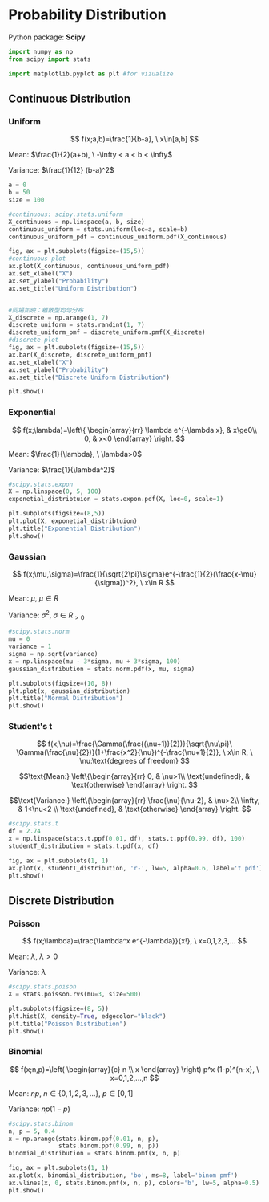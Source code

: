 # Probability Distribution

Python package: **Scipy**

```python
import numpy as np
from scipy import stats

import matplotlib.pyplot as plt #for vizualize
```



## Continuous Distribution

### Uniform

$$
f(x;a,b)=\frac{1}{b-a}, \ x\in[a,b]
$$

Mean: $\frac{1}{2}(a+b), \ -\infty < a < b < \infty$

Variance: $\frac{1}{12} (b-a)^2$

```python
a = 0
b = 50
size = 100

#continuous: scipy.stats.uniform
X_continuous = np.linspace(a, b, size)
continuous_uniform = stats.uniform(loc=a, scale=b)
continuous_uniform_pdf = continuous_uniform.pdf(X_continuous)

fig, ax = plt.subplots(figsize=(15,5))
#continuous plot
ax.plot(X_continuous, continuous_uniform_pdf)
ax.set_xlabel("X")
ax.set_ylabel("Probability")
ax.set_title("Uniform Distribution")


#同場加映：離散型均勻分布
X_discrete = np.arange(1, 7)
discrete_uniform = stats.randint(1, 7)
discrete_uniform_pmf = discrete_uniform.pmf(X_discrete)
#discrete plot
fig, ax = plt.subplots(figsize=(15,5))
ax.bar(X_discrete, discrete_uniform_pmf)
ax.set_xlabel("X")
ax.set_ylabel("Probability")
ax.set_title("Discrete Uniform Distribution")

plt.show()
```

### Exponential

$$
f(x;\lambda)=\left\{
\begin{array}{rr}
\lambda e^{-\lambda x}, & x\ge0\\
0, & x<0
\end{array} 
\right.
$$

Mean: $\frac{1}{\lambda}, \ \lambda>0$

Variance: $\frac{1}{\lambda^2}$

```python
#scipy.stats.expon
X = np.linspace(0, 5, 100)
exponetial_distribtuion = stats.expon.pdf(X, loc=0, scale=1)

plt.subplots(figsize=(8,5))
plt.plot(X, exponetial_distribtuion)
plt.title("Exponential Distribution")
plt.show()
```



### Gaussian

$$
f(x;\mu,\sigma)=\frac{1}{\sqrt{2\pi}\sigma}e^{-\frac{1}{2}(\frac{x-\mu}{\sigma})^2}, \ x\in R
$$

Mean: $\mu, \ \mu \in R$

Variance: $\sigma^2, \ \sigma \in R_{>0}$

```python
#scipy.stats.norm
mu = 0
variance = 1
sigma = np.sqrt(variance)
x = np.linspace(mu - 3*sigma, mu + 3*sigma, 100)
gaussian_distribution = stats.norm.pdf(x, mu, sigma)

plt.subplots(figsize=(10, 8))
plt.plot(x, gaussian_distribution)
plt.title("Normal Distribution")
plt.show()
```

### Student's t

$$
f(x;\nu)=\frac{\Gamma(\frac{(\nu+1)}{2})}{\sqrt{\nu\pi}\ \Gamma(\frac{\nu}{2})}(1+\frac{x^2}{\nu})^{-\frac{\nu+1}{2}}, \ x\in R, \ \nu:\text{degrees of freedom}
$$

$$\text{Mean:} \left\{\begin{array}{rr}
0, & \nu>1\\ \text{undefined}, & \text{otherwise}
\end{array} \right. $$

$$\text{Variance:} \left\{\begin{array}{rr}
\frac{\nu}{\nu-2}, & \nu>2\\ \infty, & 1<\nu<2 \\ \text{undefined}, & \text{otherwise}
\end{array} \right. $$

```python
#scipy.stats.t
df = 2.74
x = np.linspace(stats.t.ppf(0.01, df), stats.t.ppf(0.99, df), 100)
studentT_distribution = stats.t.pdf(x, df)

fig, ax = plt.subplots(1, 1)
ax.plot(x, studentT_distribution, 'r-', lw=5, alpha=0.6, label='t pdf')
plt.show()
```



## Discrete Distribution

### Poisson

$$
f(x;\lambda)=\frac{\lambda^x e^{-\lambda}}{x!}, \ x=0,1,2,3,...
$$

Mean: $\lambda, \ \lambda>0$

Variance: $\lambda$

```python
#scipy.stats.poison
X = stats.poisson.rvs(mu=3, size=500)

plt.subplots(figsize=(8, 5))
plt.hist(X, density=True, edgecolor="black")
plt.title("Poisson Distribution")
plt.show()
```

### Binomial

$$
f(x;n,p)=\left(
\begin{array}{c}
n \\
x
\end{array} 
\right) p^x (1-p)^{n-x}, \ x=0,1,2,...,n
$$

Mean: $n p, \ n \in \{0,1,2,3,... \}, \ p \in [0,1]$

Variance: $n p (1-p)$

```python
#scipy.stats.binom
n, p = 5, 0.4
x = np.arange(stats.binom.ppf(0.01, n, p),
              stats.binom.ppf(0.99, n, p))
binomial_distribution = stats.binom.pmf(x, n, p)

fig, ax = plt.subplots(1, 1)
ax.plot(x, binomial_distribution, 'bo', ms=8, label='binom pmf')
ax.vlines(x, 0, stats.binom.pmf(x, n, p), colors='b', lw=5, alpha=0.5)
plt.show()
```

